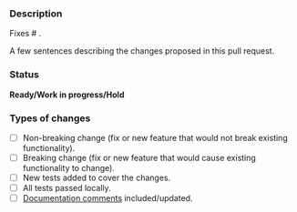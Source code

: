 ### Description

Fixes # .

A few sentences describing the changes proposed in this pull request.

### Status
**Ready/Work in progress/Hold**

### Types of changes
<!--- Put an `x` in all the boxes that apply, and remove the not applicable items -->
- [ ] Non-breaking change (fix or new feature that would not break existing functionality).
- [ ] Breaking change (fix or new feature that would cause existing functionality to change).
- [ ] New tests added to cover the changes.
- [ ] All tests passed locally.
- [ ] [Documentation comments](https://docs.microsoft.com/en-us/dotnet/csharp/language-reference/language-specification/documentation-comments) included/updated.
